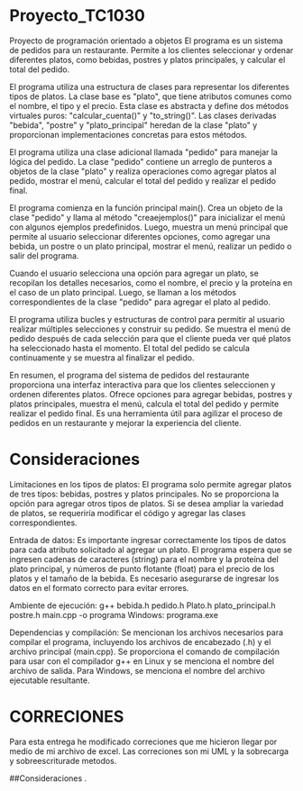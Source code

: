 # Proyecto_TC1030
Proyecto de programación orientado a objetos
El programa es un sistema de pedidos para un restaurante. Permite a los clientes seleccionar y ordenar diferentes platos, como bebidas, postres y platos principales, y calcular el total del pedido.

El programa utiliza una estructura de clases para representar los diferentes tipos de platos. La clase base es "plato", que tiene atributos comunes como el nombre, el tipo y el precio. Esta clase es abstracta y define dos métodos virtuales puros: "calcular_cuenta()" y "to_string()". Las clases derivadas "bebida", "postre" y "plato_principal" heredan de la clase "plato" y proporcionan implementaciones concretas para estos métodos.

El programa utiliza una clase adicional llamada "pedido" para manejar la lógica del pedido. La clase "pedido" contiene un arreglo de punteros a objetos de la clase "plato" y realiza operaciones como agregar platos al pedido, mostrar el menú, calcular el total del pedido y realizar el pedido final.

El programa comienza en la función principal main(). Crea un objeto de la clase "pedido" y llama al método "creaejemplos()" para inicializar el menú con algunos ejemplos predefinidos. Luego, muestra un menú principal que permite al usuario seleccionar diferentes opciones, como agregar una bebida, un postre o un plato principal, mostrar el menú, realizar un pedido o salir del programa.

Cuando el usuario selecciona una opción para agregar un plato, se recopilan los detalles necesarios, como el nombre, el precio y la proteína en el caso de un plato principal. Luego, se llaman a los métodos correspondientes de la clase "pedido" para agregar el plato al pedido.

El programa utiliza bucles y estructuras de control para permitir al usuario realizar múltiples selecciones y construir su pedido. Se muestra el menú de pedido después de cada selección para que el cliente pueda ver qué platos ha seleccionado hasta el momento. El total del pedido se calcula continuamente y se muestra al finalizar el pedido.

En resumen, el programa del sistema de pedidos del restaurante proporciona una interfaz interactiva para que los clientes seleccionen y ordenen diferentes platos. Ofrece opciones para agregar bebidas, postres y platos principales, muestra el menú, calcula el total del pedido y permite realizar el pedido final. Es una herramienta útil para agilizar el proceso de pedidos en un restaurante y mejorar la experiencia del cliente.


# Consideraciones
Limitaciones en los tipos de platos: El programa solo permite agregar platos de tres tipos: bebidas, postres y platos principales. No se proporciona la opción para agregar otros tipos de platos. Si se desea ampliar la variedad de platos, se requeriría modificar el código y agregar las clases correspondientes.

Entrada de datos: Es importante ingresar correctamente los tipos de datos para cada atributo solicitado al agregar un plato. El programa espera que se ingresen cadenas de caracteres (string) para el nombre y la proteína del plato principal, y números de punto flotante (float) para el precio de los platos y el tamaño de la bebida. Es necesario asegurarse de ingresar los datos en el formato correcto para evitar errores.

Ambiente de ejecución: g++ bebida.h pedido.h Plato.h plato_principal.h postre.h main.cpp -o programa
Windows: programa.exe

Dependencias y compilación: Se mencionan los archivos necesarios para compilar el programa, incluyendo los archivos de encabezado (.h) y el archivo principal (main.cpp). Se proporciona el comando de compilación para usar con el compilador g++ en Linux y se menciona el nombre del archivo de salida. Para Windows, se menciona el nombre del archivo ejecutable resultante.



# CORRECIONES
Para esta entrega he modificado correciones que me hicieron llegar por medio de mi archivo de excel. Las correciones son mi UML y la sobrecarga y sobreescriturade metodos. 

 
 ##Consideraciones
. 
  
